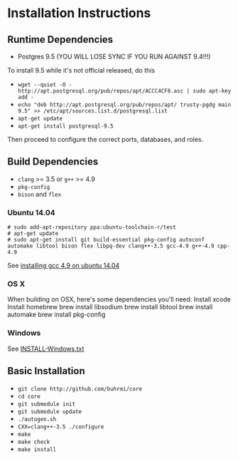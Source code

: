 Installation Instructions
==================

## Runtime Dependencies

- Postgres 9.5 (YOU WILL LOSE SYNC IF YOU RUN AGAINST 9.4!!!)

To install 9.5 while it's not official released, do this

- `wget --quiet -O - http://apt.postgresql.org/pub/repos/apt/ACCC4CF8.asc | sudo apt-key add -`
- `echo "deb http://apt.postgresql.org/pub/repos/apt/ trusty-pgdg main 9.5" >> /etc/apt/sources.list.d/postgresql.list`
- `apt-get update`
- `apt-get install postgresql-9.5`

Then proceed to configure the correct ports, databases, and roles.

## Build Dependencies

- `clang` >= 3.5 or `g++` >= 4.9
- `pkg-config`
- `bison` and `flex`


### Ubuntu 14.04

    # sudo add-apt-repository ppa:ubuntu-toolchain-r/test
    # apt-get update
    # sudo apt-get install git build-essential pkg-config autoconf automake libtool bison flex libpq-dev clang++-3.5 gcc-4.9 g++-4.9 cpp-4.9


See [installing gcc 4.9 on ubuntu 14.04](http://askubuntu.com/questions/428198/getting-installing-gcc-g-4-9-on-ubuntu)

### OS X
When building on OSX, here's some dependencies you'll need:
Install xcode
Install homebrew
brew install libsodium
brew install libtool
brew install automake
brew install pkg-config

### Windows 
See [INSTALL-Windows.txt](INSTALL-Windows.txt)

## Basic Installation

- `git clone http://github.com/buhrmi/core`
- `cd core`
- `git submodule init`
- `git submodule update`
- `./autogen.sh`
- `CXX=clang++-3.5 ./configure`
- `make`
- `make check`
- `make install`

